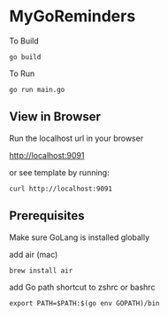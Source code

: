 # MyGoReminders

To Build

```
go build
```

To Run

```
go run main.go 
```


## View in Browser

Run the localhost url in your browser

[http://localhost:9091](http://localhost:9091)

or see template by running:

```
curl http://localhost:9091
```


## Prerequisites

Make sure GoLang is installed globally

add air (mac)

```
brew install air
```

add Go path shortcut to zshrc or bashrc

```
export PATH=$PATH:$(go env GOPATH)/bin
```

 

 
